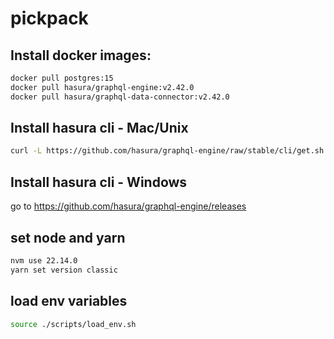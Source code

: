 # pickpack

## Install docker images:
```bash
docker pull postgres:15
docker pull hasura/graphql-engine:v2.42.0
docker pull hasura/graphql-data-connector:v2.42.0
```

## Install hasura cli - Mac/Unix
```bash
curl -L https://github.com/hasura/graphql-engine/raw/stable/cli/get.sh | bash
```

## Install hasura cli - Windows
go to https://github.com/hasura/graphql-engine/releases

## set node and yarn
```bash
nvm use 22.14.0
yarn set version classic
```

## load env variables
```bash
source ./scripts/load_env.sh
```



